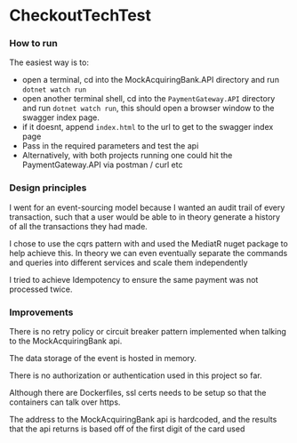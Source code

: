 # CheckoutTechTest

### How to run

The easiest way is to: 
- open a terminal, cd into the MockAcquiringBank.API directory and run `dotnet watch run`
- open another terminal shell, cd into the `PaymentGateway.API` directory and run `dotnet watch run`, this should open a browser window to the swagger index page. 
- if it doesnt, append `index.html` to the url to get to the swagger index page
- Pass in the required parameters and test the api
- Alternatively, with both projects running one could hit the PaymentGateway.API via postman / curl etc

### Design principles
I went for an event-sourcing model because I wanted an audit trail of every transaction, such that a user would be able to in theory generate a history of all the transactions they had made. 

I chose to use the cqrs pattern with and used the MediatR nuget package to help achieve this. In theory we can even eventually separate the commands and queries into different services and scale them independently

I tried to achieve Idempotency to ensure the same payment was not processed twice.

### Improvements
There is no retry policy or circuit breaker pattern implemented when talking to the MockAcquiringBank api.

The data storage of the event is hosted in memory.

There is no authorization or authentication used in this project so far.

Although there are Dockerfiles, ssl certs needs to be setup so that the containers can talk over https.

The address to the MockAcquiringBank api is hardcoded, and the results that the api returns is based off of the first digit of the card used
